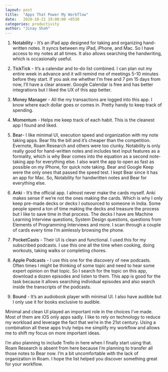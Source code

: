 ```yaml
---
layout: post
title:  "Apps That Power My Workflow"
date:   2020-10-21 19:00:00 +0530
categories: productivity
author: "Jinay Shah"
---
```


1. <span style="font-weight: 500; display: inline">Notability</span> - It’s an iPad app designed for taking and organizing hand-written notes. It syncs between my iPad, iPhone, and Mac. So I have access to my notes at all times. It also allows searching the handwriting, which is occasionally useful.

2. <span style="font-weight: 500; display: inline">TickTick</span> - It’s a calendar and to-do list combined. I can plan out my entire week in advance and it will remind me of meetings 5-10 minutes before they start. If you ask me whether I’m free and 7 pm 15 days from now, I’ll have a clear answer. Google Calendar is free and has better integrations but I liked the UX of this app better. 

3. <span style="font-weight: 500; display: inline">Money Manager</span> - All the my transactions are logged into this app. I know where each dollar goes or comes in. Pretty handy to keep track of spending. 

4. <span style="font-weight: 500; display: inline">Momentum</span> -  Helps me keep track of each habit. This is the cleanest app I found and liked.

5. <span style="font-weight: 500; display: inline">Bear</span>-  I like minimal UI, execution speed and organization with my note taking apps. Bear fits the bill and it’s cheaper than the competition. Evernote, Roam Research and others were too clunky. Notability is only really good for hand-written notes and includes text input features as a formality, which is why Bear comes into the equation as a second note-taking app for everything else. I also want the app to open as fast as possible on my iPhone, for quick note taking. Bear and Google Keep were the only ones that passed the speed test. I kept Bear since it has an app for Mac. So, Notability for handwritten notes and Bear for everything else.

6. <span style="font-weight: 500; display: inline">Anki</span> - It’s the official app. I almost never make the cards myself. Anki makes sense if we’re not the ones making the cards. Which is why I only keep pre-made decks or decks I outsourced to someone in India. Some people spend a ton of time making the decks and treasure the process but I like to save time in that process. The decks I have are Machine Learning Interview questions, System Design questions, questions from Elements of Programming Interviews  and more. I scan through a couple of cards every time I’m aimlessly browsing the phone.

7. <span style="font-weight: 500; display: inline">PocketCasts</span> - Their UI is clean and functional. I used this for my subscribed podcasts. I use this one all the time when cooking, doing workouts, taking walks or completing chores.

8. <span style="font-weight: 500; display: inline">Apple Podcasts</span> - I use this one for the discovery of new podcasts. Often times I might be thinking of some topic and need to hear some expert opinion on that topic. So I search for the topic on this app, download a dozen episodes and listen to them. This app is good for the task because it allows searching individual episodes and also search inside the transcripts of the podcasts. 

9. <span style="font-weight: 500; display: inline">Bound</span> - It’s an audiobook player with minimal UI. I also have audible but I only use it for books exclusive to audible.

Minimal and clean UI played an important role in the choices I’ve made. Most of them are iOS only apps sadly. I like to rely on technology to reduce my workload and leverage the fact that we’re in the 21st century. Using a combination all these apps truly helps me simplify my workflow and allows me to shift my focus on more important ideas.

I’m also planning to include Trello in here when I finally start using that. Roam Research is absent from here because I’m planning to transfer all those notes to Bear now. I’m a bit uncomfortable with the lack of organization in Roam. I hope the list helped you discover something great for your workflow.




